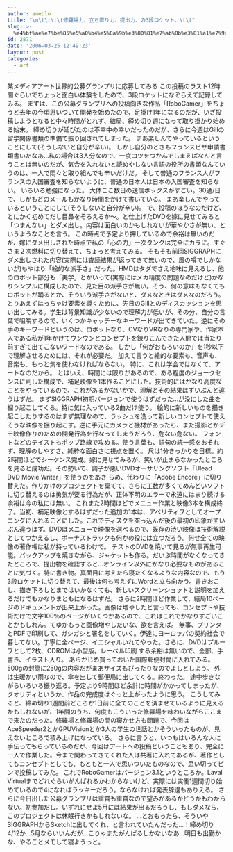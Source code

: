 ```yaml
---
author: ameblo
title: "\n\t\t\t\t修羅場力、立ち直り力、提出力、の3段ロケット。\t\t"
slug: >-
  %e4%bf%ae%e7%be%85%e5%a0%b4%e5%8a%9b%e3%80%81%e7%ab%8b%e3%81%a1%e7%9b%b4%e3%82%8a%e5%8a%9b%e3%80%81%e6%8f%90%e5%87%ba%e5%8a%9b%e3%80%81%e3%81%ae3%e6%ae%b5%e3%83%ad%e3%82%b1%e3%83%83%e3%83%88%e3%80%82
id: 2871
date: '2006-03-25 12:49:23'
layout: post
categories:
  - art
---
```


某メディアアート世界的公募グランプリに応募してみる この投稿のラスト12時間ぐらいでちょっと面白い体験をしたので、3段ロケットになぞらえて記録してみる。 まずは、この公募グランプリへの投稿向きな作品「RoboGamer」をちょうど去年の今頃思いついて開発を始めたので、足掛け1年になるのだが、いざ投稿しようとなると中々時間がとれず、結局、締め切り週になって取り掛かり始める始末。 締め切りが延びたのは不幸中の幸いだったのだが、さらに今週はGillの留学関係書類の準備で振り回されてしまった。 まあ楽しんでやっているということにして(そうしないと自分が辛い)。 しかし自分のときもフランスビサ申請書類書いたなあ…私の場合は3人分なので、一度コツをつかんでしまえばなんと言うことは無いのだが、気合を入れないと読めやしない言語の役所の書類なんていうのは、一人で悶々と取り組んでも辛いだけだ。 そして普通のフランス人がフランスの入国審査を知らないように、普通の日本人は日本の入国審査を知らない。 いろいろ勉強になった。 大体ここ数日の送信ボックスがすごい。30通/日で、しかもどのメールもかなり時間をかけて書いている。 まあ楽しんでやっているということにして(そうしないと自分が辛い)。 で、投稿のほうなのだけど、とにかく初めてだし目鼻をそろえるか～。と仕上げたDVDを嫁に見せてみると「つまんない」とダメ出し。内容は面白いのかもしれないが華やかさが無い、というようなことを言う。 この時点で予定より押しているので余裕は無いのだが、嫁にダメ出しされた時点で私の「心の力」一次タンクは完全にカラに。すぐさま２次燃料に切り替えて、ちょっと考えてみる。 そもそも前回SIGGRAPHにダメ出しされた内容(実際には査読結果が返ってきて無いので、風の噂でしかないが)もやはり「絵的な派手さ」だった。HMDはタダでさえ地味に見えるし、他のロボット部分も「美学」とかいって(実際にはメカ精度の問題なのだけど)かなりシンプルに構成したので、見た目の派手さが無い。そう、何の意味もなくてもロボットが踊るとか、そういう派手さがないと、ダメなときはダメなのだろう。 とりあえずはっちゃけ要素を導くために、先日のGillとのディスカッションを思い出してみる。学生は背景知識が少ないので理解力が低いが、その分、自分の言葉で咀嚼するので、いくつかキャッチーなキーワードが出てきていた。逆にその手のキーワードというのは、ロボットなり、CVなりVRなりの専門家や、作家本人である私が1年かけてウンウンとコンセプトを錬りこんできた人間では当たり前すぎて出てこないワードなのである。 しかし「何がおもろいのか」を1秒以下で理解させるためには、それが必要だ。 加えて言うと絵的な要素も、音声も、音楽も、もっと気を使わなければならない。 特に、これは学会ではなくて、アートなのだから。 とはいえ、時間には限りがあるので、ある程度のジョークセンスに則した構成で、補足映像を1本作ることにした。技術的にはかなり高度なことをやっているので、これがあるかないかで、理解とその結果はずいぶんと違うはずだ。 まずSIGGRAPH初期バージョンで使うはずだった…が没にした曲を掘り起こしてくる。特に気に入っている2曲だけ使う。 絵的に新しいものを描き起こしたりするのはまず無理なので、ラッシュを洗って新しいコンセプトで使えそうな映像を掘り起こす。逆に手元にカメラと機材があったら、また撮影とかデモ映像作りのための開発行為を行なってしまうだろう、危ない危ない。 フォントなどのテイストもポップ路線で攻める。使う言葉も、語句の統一感をおそれず、理解のしやすさ、純粋な面白さに視点を置く。 尺は1分きっかりを目標。約2時間ほどでシーケンス完成。嫁に見せてみるが、笑いが止まらなかったところを見ると成功だ。その勢いで、調子が悪いDVDオーサリングソフト「Ulead DVD Movie Writer」を使うのをあき らめ、代わりに「Adobe Encore」に切り替えた。作りかけのプロジェクトを棄てて、さらに工数が多くてめんどいソフトに切り替えるのは勇気が要る行為だが、正体不明のエラーで永遠にはまり続ける余裕は今の私には無い。 これまた2時間ほどでメニュー作業と映像3本を構成終了。当初、補足映像とするはずだった追加の1本は、アペリティフとしてオープニングに入れることにした。これでディスクを突っ込んだ後の最初の印象がずいぶん違うはず。DVDはメニューで映像を選べるので、既存の渋い映像は技術解説としてつかえるし、ボーナストラックも何かの役には立つだろう。何せ全ての映像の著作権は私が持っているわけで。 テストのDVDを焼いて見るが無事再生可能。バックアップを焼きながら、ジャケットも作る。だいぶ時間がなくなってきたところで、提出物を確認すると…オンライン以外にかなり必要なものがあることに気づく。特に書き物。真面目に考えたら寝たくなるような内容なので、もう3段ロケットに切り替えて、最後は何も考えずにWordと立ち向かう。書きおこし、描き下ろしとまではいかなくても、新しいスクリーンショットと説明を加えるだけでもかなりまともになるはずだ。 さらに2時間ほど作業して、結局10ページのドキュメントが出来上がった。画像は増やしたと言っても、コンセプトや技術だけで文字100％のページがいくつかあるので、これはこれでかなりすごいことかもしれん。てゆかもっと画像増やしたいな、欲を言えば。 無事、プリンタとPDFで印刷して、ガシガシと署名をしていく。伊達にヨーロッパの契約社会で暮してない。丁寧に全ページ、イニシャルいれてやった。さらに、DVDはプルーフとして2枚、CDROMは小型版。レーベル印刷 する余裕は無いので、全部、手書き、イラスト入り。 あらかじめ買っておいた国際郵便封筒に入れてみる。500gの封筒に250gの内容だがまあサイズもぴったりなのでよしとしよう。 外は生暖かい雨なので、傘を出して郵便局に出してくる。終わった。 途中歩きながらいろいろ振り返る。予定より9時間ほど余計に時間がかかってしまったが、クオリティというか、作品の完成度はぐっと上がったように思う。 こうしてみると、締め切り1週間前どころか1日前に全てのことを済ませているように見えるかもしれないが、1年間のうち、何度もこういった修羅場を味わいながらここまで来たのだった。修羅場と修羅場の間の寝かせ方も問題で、今回はAceSpeeder2とかGPUVisionとか3人の学生の世話とかそういったものが、見えないところで積み上げになっている。 さらに言うと、いつもはいろんな人に手伝ってもらっているのだが、今回はアートへの投稿ということもあり、完全に一人で作業した。今まで関わってきてくれた人は共著に入れてあるが、著作としてもコンセプトとしても、もともと一人で思いついたものなので、思い切ってピンで投稿してみた。 これでRoboGamerはバージョン3.1というところか。Laval Virtualまでどれぐらいがんばれるかわからないけど、実際には実働1週間切り始めているので4になればラッキーだろう。ならなければ発表辞退もありえる。 さらに今日出した公募グランプリは重賞も重賞なので望みがあるかどうかもわからない。初参加だし。いずれにせよ5月には結果が出るだろうし、もしダメなら、このプロジェクトは休眠行きかもしれないな。 …とおもったら、そういやSIGGRAPHからSketchに出してくれ、と言われていたんだった…！締め切り4/12か…5月ならいいんだが…こりゃまたがんばるしかないなあ…明日も出勤かな、やることメモして寝ようっと。